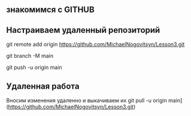 ## знакомимся с GITHUB
## Настраиваем удаленный репозиторий
git remote add origin https://github.com/MichaelNogovitsyn/Lesson3.git

git branch -M main

git push -u origin main

##  Удаленная работа
Вносим изменения удаленно и выкачиваем их
git pull -u origin main](https://github.com/MichaelNogovitsyn/Lesson3.git)
